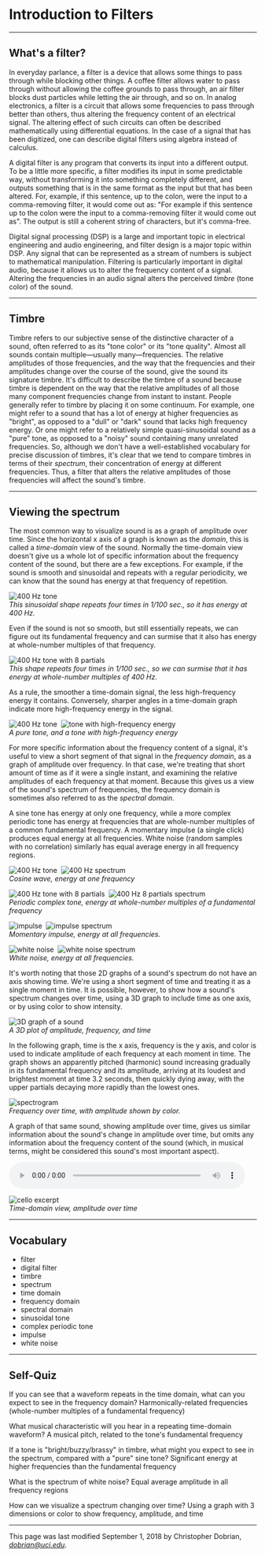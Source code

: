 # Introduction to Filters

---

## What's a filter?

In everyday parlance, a filter is a device that allows some things to pass through while blocking other things. A coffee filter allows water to pass through without allowing the coffee grounds to pass through, an air filter blocks dust particles while letting the air through, and so on. In analog electronics, a filter is a circuit that allows some frequencies to pass through better than others, thus altering the frequency content of an electrical signal. The altering effect of such circuits can often be described mathematically using differential equations. In the case of a signal that has been digitized, one can describe digital filters using algebra instead of calculus.

A digital filter is any program that converts its input into a different output. To be a little more specific, a filter modifies its input in some predictable way, without transforming it into something completely different, and outputs something that is in the same format as the input but that has been altered. For, example, if this sentence, up to the colon, were the input to a comma-removing filter, it would come out as: "For example if this sentence up to the colon were the input to a comma-removing filter it would come out as". The output is still a coherent string of characters, but it's comma-free.

Digital signal processing (DSP) is a large and important topic in electrical engineering and audio engineering, and filter design is a major topic within DSP. Any signal that can be represented as a stream of numbers is subject to mathematical manipulation. Filtering is particularly important in digital audio, because it allows us to alter the frequency content of a signal. Altering the frequencies in an audio signal alters the perceived _timbre_ (tone color) of the sound.

---

## Timbre

Timbre refers to our subjective sense of the distinctive character of a sound, often referred to as its "tone color" or its "tone quality". Almost all sounds contain multiple&mdash;usually many&mdash;frequencies. The relative amplitudes of those frequencies, and the way that the frequencies and their amplitudes change over the course of the sound, give the sound its signature timbre. It's difficult to describe the timbre of a sound because timbre is dependent on the way that the relative amplitudes of all those many component frequencies change from instant to instant. People generally refer to timbre by placing it on some continuum. For example, one might refer to a sound that has a lot of energy at higher frequencies as "bright", as opposed to a "dull" or "dark" sound that lacks high frequency energy. Or one might refer to a relatively simple quasi-sinusoidal sound as a "pure" tone, as opposed to a "noisy" sound containing many unrelated frequencies. So, although we don't have a well-established vocabulary for precise discussion of timbres, it's clear that we tend to compare timbres in terms of their _spectrum_, their concentration of energy at different frequencies. Thus, a filter that alters the relative amplitudes of those frequencies will affect the sound's timbre.

___

## Viewing the spectrum

The most common way to visualize sound is as a graph of amplitude over time. Since the horizontal x axis of a graph is known as the _domain_, this is called a _time-domain_ view of the sound. Normally the time-domain view doesn't give us a whole lot of specific information about the frequency content of the sound, but there are a few exceptions. For example, if the sound is smooth and sinusoidal and repeats with a regular periodicity, we can know that the sound has energy at that frequency of repetition.

<img src="./400HzTone.png" alt="400 Hz tone" border=0><br>
_This sinusoidal shape repeats four times in 1/100 sec., so it has energy at 400 Hz._

Even if the sound is not so smooth, but still essentially repeats, we can figure out its fundamental frequency and can surmise that it also has energy at whole-number multiples of that frequency.

<img src="./400HzTone8Partials.png" alt="400 Hz tone with 8 partials" border=0><br>
_This shape repeats four times in 1/100 sec., so we can surmise that it has energy at whole-number multiples of 400 Hz._

As a rule, the smoother a time-domain signal, the less high-frequency energy it contains. Conversely, sharper angles in a time-domain graph indicate more high-frequency energy in the signal.

<img src="./400Hztone.png" alt="400 Hz tone" border=0>&nbsp;&nbsp;<img src="./400HzTonePartials78910.png" alt="tone with high-frequency energy" border=0><br>
_A pure tone, and a tone with high-frequency energy_

For more specific information about the frequency content of a signal, it's useful to view a short segment of that signal in the _frequency domain_, as a graph of amplitude over frequency. In that case, we're treating that short amount of time as if it were a single instant, and examining the relative amplitudes of each frequency at that moment. Because this gives us a view of the sound's spectrum of frequencies, the frequency domain is sometimes also referred to as the _spectral domain_.

A sine tone has energy at only one frequency, while a more complex periodic tone has energy at frequencies that are whole-number multiples of a common fundamental frequency. A momentary impulse (a single click) produces equal energy at all frequencies. White noise (random samples with no correlation) similarly has equal average energy in all frequency regions.

<img src="./400HzTone.png" alt="400 Hz tone" border=0>&nbsp;&nbsp;<img src="./400HzToneSpectrum.png" alt="400 Hz spectrum" border=0><br>
_Cosine wave, energy at one frequency_

<img src="./400HzTone8Partials.png" alt="400 Hz tone with 8 partials" border=0>&nbsp;&nbsp;<img src="./400HzTone8PartialsSpectrum.png" alt="400 Hz 8 partials spectrum" border=0><br>
_Periodic complex tone, energy at whole-number multiples of a fundamental frequency_

<img src="./Impulse.png" alt="impulse" border=0>&nbsp;&nbsp;<img src="./ImpulseSpectrum.png" alt="impulse spectrum" border=0><br>
_Momentary impulse, energy at all frequencies._

<img src="./WhiteNoise.png" alt="white noise" border=0>&nbsp;&nbsp;<img src="./WhiteNoiseSpectrum.png" alt="white noise spectrum" border=0><br>
_White noise, energy at all frequencies._

It's worth noting that those 2D graphs of a sound's spectrum do not have an axis showing time. We're using a short segment of time and treating it as a single moment in time. It is possible, however, to show how a sound's spectrum changes over time, using a 3D graph to include time as one axis, or by using color to show intensity.

<img src="./3Dplot.gif" alt="3D graph of a sound" border=0><br>
_A 3D plot of amplitude, frequency, and time_

In the following graph, time is the x axis, frequency is the y axis, and color is used to indicate amplitude of each frequency at each moment in time. The graph shows an apparently pitched (harmonic) sound increasing gradually in its fundamental frequency and its amplitude, arriving at its loudest and brightest moment at time 3.2 seconds, then quickly dying away, with the upper partials decaying more rapidly than the lowest ones.

<img src="./Cello4SecondsSpectrum.png" alt="spectrogram" border=0><br>
_Frequency over time, with amplitude shown by color._

A graph of that same sound, showing amplitude over time, gives us similar information about the sound's change in amplitude over time, but omits any information about the frequency content of the sound (which, in musical terms, might be considered this sound's most important aspect).

<audio src="./cello4.mp3" controls style="width:480px;"></audio>

<img src="./Cello4Seconds.png" alt="cello excerpt" border=0><br>
_Time-domain view, amplitude over time_

---

## Vocabulary

- filter
- digital filter
- timbre
- spectrum
- time domain
- frequency domain
- spectral domain
- sinusoidal tone
- complex periodic tone
- impulse
- white noise

---

## Self-Quiz

If you can see that a waveform repeats in the time domain, what can you expect to see in the frequency domain?
Harmonically-related frequencies (whole-number multiples of a fundamental frequency)

What musical characteristic will you hear in a repeating time-domain waveform?
A musical pitch, related to the tone's fundamental frequency

If a tone is "bright/buzzy/brassy" in timbre, what might you expect to see in the spectrum, compared with a "pure" sine tone?
Significant energy at higher frequencies than the fundamental frequency

What is the spectrum of white noise?
Equal average amplitude in all frequency regions

How can we visualize a spectrum changing over time?
Using a graph with 3 dimensions or color to show frequency, amplitude, and time

---

This page was last modified September 1, 2018 by Christopher Dobrian, <a href="mailto:dobrian@uci.edu">_dobrian@uci.edu_</a>.
